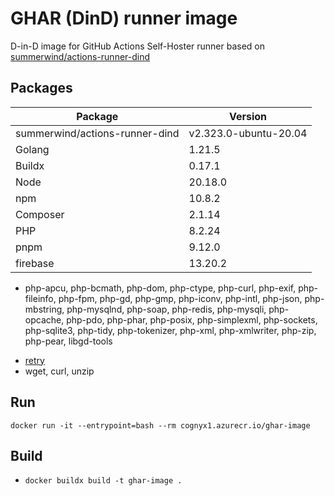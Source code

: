 # GHAR (DinD) runner image

D-in-D image for GitHub Actions Self-Hoster runner based on [summerwind/actions-runner-dind](https://hub.docker.com/r/summerwind/actions-runner-dind)

## Packages

| Package | Version |
| - | - |
| summerwind/actions-runner-dind | v2.323.0-ubuntu-20.04 |
| Golang | 1.21.5 |
| Buildx | 0.17.1 |
| Node | 20.18.0 |
| npm | 10.8.2 |
| Composer | 2.1.14 |
| PHP | 8.2.24 |
| pnpm | 9.12.0 |
| firebase | 13.20.2 |
  - php-apcu, php-bcmath, php-dom, php-ctype, php-curl, php-exif, php-fileinfo, php-fpm, php-gd, php-gmp, php-iconv, php-intl, php-json, php-mbstring, php-mysqlnd, php-soap, php-redis, php-mysqli, php-opcache, php-pdo, php-phar, php-posix, php-simplexml, php-sockets, php-sqlite3, php-tidy, php-tokenizer, php-xml, php-xmlwriter, php-zip, php-pear, libgd-tools
<!-- - Docker    20.10.8 -->
- [retry](https://raw.githubusercontent.com/kadwanev/retry/0b65e6b7f54ed36b492910470157e180bbcc3c84/retry)
- wget, curl, unzip

## Run

`docker run -it --entrypoint=bash --rm cognyx1.azurecr.io/ghar-image`

## Build

- `docker buildx build -t ghar-image .`
